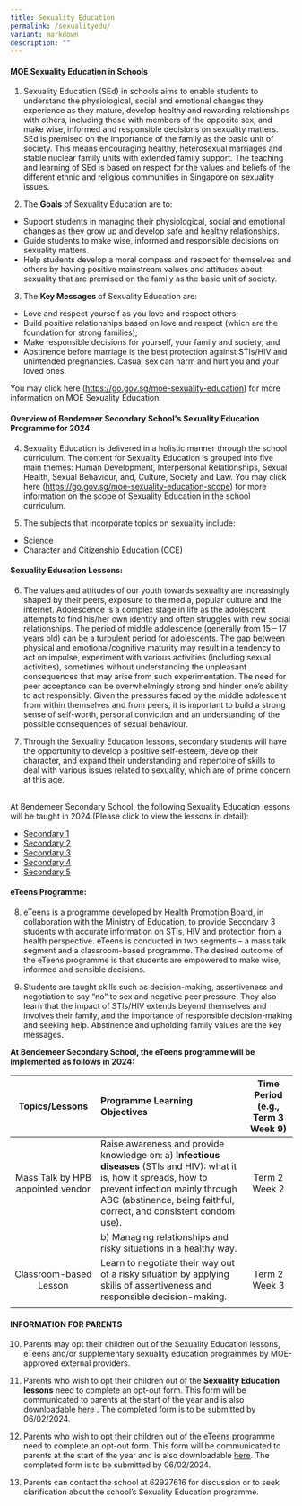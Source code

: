 ```yaml
---
title: Sexuality Education
permalink: /sexualityedu/
variant: markdown
description: ""
---
```

#### **MOE Sexuality Education in Schools**

1.  Sexuality Education (SEd) in schools aims to enable students to understand the physiological, social and emotional changes they experience as they mature, develop healthy and rewarding relationships with others, including those with members of the opposite sex, and make wise, informed and responsible decisions on sexuality matters. SEd is premised on the importance of the family as the basic unit of society. This means encouraging healthy, heterosexual marriages and stable nuclear family units with extended family support. The teaching and learning of SEd is based on respect for the values and beliefs of the different ethnic and religious communities in Singapore on sexuality issues.

2. The **Goals** of Sexuality Education are to:

* Support students in managing their physiological, social and emotional changes as they grow up and develop safe and healthy relationships. 
* Guide students to make wise, informed and responsible decisions on sexuality matters. 
* Help students develop a moral compass and respect for themselves and others by having positive mainstream values and attitudes about sexuality that are premised on the family as the basic unit of society. 

3. The **Key Messages** of Sexuality Education are:

* Love and respect yourself as you love and respect others;
* Build positive relationships based on love and respect (which are the foundation for strong families);
* Make responsible decisions for yourself, your family and society; and
* Abstinence before marriage is the best protection against STIs/HIV and unintended pregnancies. Casual sex can harm and hurt you and your loved ones.

You may click here (<a href="https://go.gov.sg/moe-sexuality-education" target="_blank">https://go.gov.sg/moe-sexuality-education</a>) for more information on MOE Sexuality Education.


#### **Overview of Bendemeer Secondary School's Sexuality Education Programme for 2024**

4.	Sexuality Education is delivered in a holistic manner through the school curriculum. The content for Sexuality Education is grouped into five main themes: Human Development, Interpersonal Relationships, Sexual Health, Sexual Behaviour, and, Culture, Society and Law. You may click here (<a href="https://go.gov.sg/moe-sexuality-education-scope" target="_blank">https://go.gov.sg/moe-sexuality-education-scope</a>) for more information on the scope of Sexuality Education in the school curriculum.

5.	The subjects that incorporate topics on sexuality include: 
* Science
* Character and Citizenship Education (CCE)

#### **Sexuality Education Lessons:**

6.	The values and attitudes of our youth towards sexuality are increasingly shaped by their peers, exposure to the media, popular culture and the internet. Adolescence is a complex stage in life as the adolescent attempts to find his/her own identity and often struggles with new social relationships. The period of middle adolescence (generally from 15 – 17 years old) can be a turbulent period for adolescents. The gap between physical and emotional/cognitive maturity may result in a tendency to act on impulse, experiment with various activities (including sexual activities), sometimes without understanding the unpleasant consequences that may arise from such experimentation. The need for peer acceptance can be overwhelmingly strong and hinder one’s ability to act responsibly.  Given the pressures faced by the middle adolescent from within themselves and from peers, it is important to build a strong sense of self-worth, personal conviction and an understanding of the possible consequences of sexual behaviour. 

7.	Through the Sexuality Education lessons, secondary students will have the opportunity to develop a positive self-esteem, develop their character, and expand their understanding and repertoire of skills to deal with various issues related to sexuality, which are of prime concern at this age.
<br>
At Bendemeer Secondary School, the following Sexuality Education lessons will be taught in 2024  (Please click to view the lessons in detail):

* [Secondary 1](/files/sexuality-edu/se-sec1.pdf) 
* [Secondary 2](/files/sexuality-edu/se-sec2.pdf) 
* [Secondary 3](/files/sexuality-edu/se-sec3.pdf)
* [Secondary 4](/files/sexuality-edu/se-sec4.pdf)
* [Secondary 5](/files/sexuality-edu/se-sec5.pdf) 


#### **eTeens Programme:**

8.	eTeens is a programme developed by Health Promotion Board, in collaboration with the Ministry of Education, to provide Secondary 3 students with accurate information on STIs, HIV and protection from a health perspective. eTeens is conducted in two segments – a mass talk segment and a classroom-based programme. The desired outcome of the eTeens programme is that students are empowered to make wise, informed and sensible decisions.

9.	Students are taught skills such as decision-making, assertiveness and negotiation to say “no” to sex and negative peer pressure. They also learn that the impact of STIs/HIV extends beyond themselves and involves their family, and the importance of responsible decision-making and seeking help. Abstinence and upholding family values are the key messages.

**At Bendemeer Secondary School, the eTeens programme will be implemented as follows in 2024:**

|Topics/Lessons| Programme Learning Objectives |  Time Period (e.g., Term 3 Week 9)|
| :-:| :-| :-:|
| Mass Talk by HPB appointed vendor | Raise awareness and provide knowledge on:  a)	**Infectious diseases** (STIs and HIV): what it is, how it spreads, how to prevent infection mainly through ABC (abstinence, being faithful, correct, and consistent condom use).   | Term 2 Week 2| 
||b)	Managing relationships and risky situations in a healthy way.||
|Classroom-based Lesson |Learn to negotiate their way out of a risky situation by applying skills of assertiveness and responsible decision-making.|Term 2 Week 3| 
| | | | 


#### **INFORMATION FOR PARENTS**
10.	Parents may opt their children out of the Sexuality Education lessons, eTeens and/or supplementary sexuality education programmes by MOE-approved external providers. 

11.	Parents who wish to opt their children out of the **Sexuality Education lessons** need to complete an opt-out form. This form will be communicated to parents at the start of the year and is also downloadable [here](/files/Sexualityedu/se_optoutform.pdf) . The completed form is to be submitted by 06/02/2024. 

12.	Parents who wish to opt their children out of the eTeens programme need to complete an opt-out form. This form will be communicated to parents at the start of the year and is also downloadable [here](/files/Sexualityedu/se-eteensoptoutform.pdf).  The completed form is to be submitted by 06/02/2024.

13.	Parents can contact the school at 62927616 for discussion or to seek clarification about the school’s Sexuality Education programme.